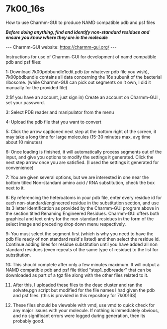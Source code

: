 # 7k00_16s
How to use Charmm-GUI to produce NAMD compatible pdb and psf files

***Before doing anything, find and identify non-standard residues and ensure you know where they are in the molecule***

--- Charmm-GUI website: https://charmm-gui.org/ ---

 Instructions for use of Charmm-GUI for development of namd compatible pdb and psf files:

 1: Download 7k00pdbbundle1edit.pdb (or whatever pdb file you wish), 7k00pbdbundle contains all data concerning the 16s subunit of the bacterial ribosome.  (while Charmm-GUI can pick out segments on it own, I did it manually for the provided file)

 
 2:(if you have an account, just sign in) Create an account on Charmm-GUI , set your password.

 
 3: Select PDB reader and manipulator from the menu

 
 4: Upload the pdb file that you want to convert

 
 5: Click the arrow captioned next step at the bottom right of the screen, it may take a long time for large molecules (15-30 minutes max, avg time about 10 minutes)

 
 6: Once loading is finished, it will automatically process segments out of the input, and give you options to modify the settings it generated. Click the next step arrow once you are satisfied. (I used the settings it generated for convenience)

 
 7: You are given several options, but we are interested in one near the bottom titled Non-standard amino acid / RNA substitution, check the box next to it.

 
 8: By referencing the heteroatoms in your pdb file, enter every residue id for each non-standard/engineered residue in the substitution section, and use its 3 letter identification as provided by the Charmm-GUI program above in the section titled Renaming Engineered Residues. Charmm-GUI offers both graphical and text entry for the non-standard residues in the form 
 of the select image and preceding drop down menu respectively.

 
 9: You must select the segment first (which is why you need to have the pdb file ready of non standard resid's listed) and then select the residue id. Continue adding lines for residue substitution until you have added all non standard residues (even repeats of the same type of residue) to the list for substitution. 


 10: This should complete after only a few minutes maximum. It will output a NAMD compatible pdb and psf file titled "step1_pdbreader" that can be downloaded as part of a tgz file along with the other files related to it.


 11. After this, I uploaded these files to the deac cluster and ran the solvate.pgn script but modified for the file names I had given the pdb and psf files. (this is provided in this repository for 7k0016S)


 12. These files should be viewable with vmd, use vmd to quick check for any major issues with your molecule. If nothing is immediately obvious, and no significant errors were logged during generation, then its probably good. 
